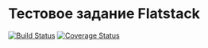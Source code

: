 # Тестовое задание Flatstack

[![Build Status](https://travis-ci.org/vladtaranov/flatstack.svg?branch=master)](https://travis-ci.org/vladtaranov/flatstack)
[![Coverage Status](https://coveralls.io/repos/github/vladtaranov/flatstack/badge.svg?branch=master)](https://coveralls.io/github/vladtaranov/flatstack?branch=master)
